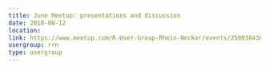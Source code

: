 ```yaml
---
title: June Meetup: presentations and discussion
date: 2018-06-12
location: 
link: https://www.meetup.com/R-User-Group-Rhein-Neckar/events/250030438/
usergroup: rrn
type: usergroup
---
```

